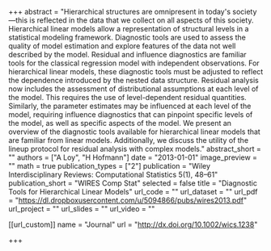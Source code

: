 +++
abstract = "Hierarchical structures are omnipresent in today's society—this is reflected in the data that we collect on all aspects of this society. Hierarchical linear models allow a representation of structural levels in a statistical modeling framework. Diagnostic tools are used to assess the quality of model estimation and explore features of the data not well described by the model. Residual and influence diagnostics are familiar tools for the classical regression model with independent observations. For hierarchical linear models, these diagnostic tools must be adjusted to reflect the dependence introduced by the nested data structure. Residual analysis now includes the assessment of distributional assumptions at each level of the model. This requires the use of level-dependent residual quantities. Similarly, the parameter estimates may be influenced at each level of the model, requiring influence diagnostics that can pinpoint specific levels of the model, as well as specific aspects of the model. We present an overview of the diagnostic tools available for hierarchical linear models that are familiar from linear models. Additionally, we discuss the utility of the lineup protocol for residual analysis with complex models."
abstract_short = ""
authors = ["A Loy", "H Hofmann"]
date = "2013-01-01"
image_preview = ""
math = true
publication_types = ["2"]
publication = "Wiley Interdisciplinary Reviews: Computational Statistics 5(1), 48–61"
publication_short = "WIRES Comp Stat"
selected = false
title = "Diagnostic Tools for Hierarchical Linear Models"
url_code = ""
url_dataset = ""
url_pdf = "https://dl.dropboxusercontent.com/u/5094866/pubs/wires2013.pdf"
url_project = ""
url_slides = ""
url_video = ""


[[url_custom]]
name = "Journal"
url = "http://dx.doi.org/10.1002/wics.1238"


+++

